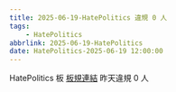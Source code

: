 ```yaml
---
title: 2025-06-19-HatePolitics 違規 0 人
tags:
    - HatePolitics
abbrlink: 2025-06-19-HatePolitics
date: HatePolitics-2025-06-19 12:00:00
---
```

HatePolitics 板 [板規連結](https://www.ptt.cc/bbs/HatePolitics/M.1617115262.A.D60.html)
昨天違規 0 人
